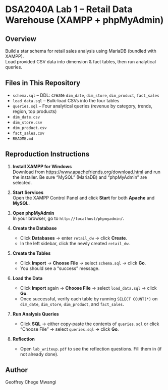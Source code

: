 # DSA2040A Lab 1 – Retail Data Warehouse (XAMPP + phpMyAdmin)

## Overview
Build a star schema for retail sales analysis using MariaDB (bundled with XAMPP).  
Load provided CSV data into dimension & fact tables, then run analytical queries.

## Files in This Repository
- `schema.sql`        – DDL: create `dim_date`, `dim_store`, `dim_product`, `fact_sales`  
- `load_data.sql`     – Bulk‐load CSVs into the four tables  
- `queries.sql`       – Four analytical queries (revenue by category, trends, region, top products)  
- `dim_date.csv`  
- `dim_store.csv`  
- `dim_product.csv`  
- `fact_sales.csv`  
- `README.md`

## Reproduction Instructions

1. **Install XAMPP for Windows**  
   Download from https://www.apachefriends.org/download.html and run the installer. Be sure “MySQL” (MariaDB) and “phpMyAdmin” are selected.

2. **Start Services**  
   Open the XAMPP Control Panel and click **Start** for both **Apache** and **MySQL**.

3. **Open phpMyAdmin**  
   In your browser, go to `http://localhost/phpmyadmin/`.

4. **Create the Database**  
   - Click **Databases** → enter `retail_dw` → click **Create**.  
   - In the left sidebar, click the newly created `retail_dw`.

5. **Create the Tables**  
   - Click **Import** → **Choose File** → select `schema.sql` → click **Go**.  
   - You should see a “success” message.

6. **Load the Data**  
   - Click **Import** again → **Choose File** → select `load_data.sql` → click **Go**.   
   - Once successful, verify each table by running `SELECT COUNT(*)` on `dim_date`, `dim_store`, `dim_product`, and `fact_sales`.

7. **Run Analysis Queries**  
   - Click **SQL** → either copy‐paste the contents of `queries.sql` or click “Choose File” → select `queries.sql` → click **Go**.  

8. **Reflection**  
   - Open `lab_writeup.pdf` to see the reflection questions. Fill them in (if not already done).  

## Author
Geoffrey Chege Mwangi
